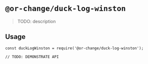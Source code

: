 # `@or-change/duck-log-winston`

> TODO: description

## Usage

```
const duckLogWinston = require('@or-change/duck-log-winston');

// TODO: DEMONSTRATE API
```
